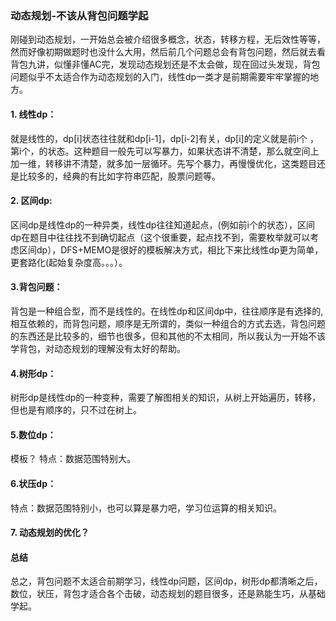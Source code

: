 ### 动态规划-不该从背包问题学起

刚碰到动态规划，一开始总会被介绍很多概念，状态，转移方程，无后效性等等，然而好像初期做题时也没什么大用，然后前几个问题总会有背包问题，然后就去看背包九讲，似懂非懂AC完，发现动态规划还是不太会做，现在回过头发现，背包问题似乎不太适合作为动态规划的入门，线性dp一类才是前期需要牢牢掌握的地方。

#### 1. 线性dp：

就是线性的，dp[i]状态往往就和dp[i-1]，dp[i-2]有关，dp[i]的定义就是前i个 ，第i个，的状态。这种题目一般先可以写暴力，如果状态讲不清楚，那么就空间上加一维，转移讲不清楚，就多加一层循环。先写个暴力，再慢慢优化，这类题目还是比较多的，经典的有比如字符串匹配，股票问题等。

#### 2. 区间dp: 

区间dp是线性dp的一种异类，线性dp往往知道起点，(例如前i个的状态），区间dp在题目中往往找不到确切起点（这个很重要，起点找不到，需要枚举就可以考虑区间dp），DFS+MEMO是很好的模板解决方式，相比下来比线性dp更为简单，更套路化(起始复杂度高。。。）。

#### 3.背包问题：

背包是一种组合型，而不是线性的。在线性dp和区间dp中，往往顺序是有选择的,相互依赖的，而背包问题，顺序是无所谓的，类似一种组合的方式去选，背包问题的东西还是比较多的，细节也很多，但和其他的不太相同，所以我认为一开始不该学背包，对动态规划的理解没有太好的帮助。

#### 4.树形dp：

树形dp是线性dp的一种变种，需要了解图相关的知识，从树上开始遍历，转移，但也是有顺序的，只不过在树上。

#### 5.数位dp：

模板？ 特点：数据范围特别大。

#### 6.状压dp：

特点：数据范围特别小，也可以算是暴力吧，学习位运算的相关知识。

#### 7. 动态规划的优化？



#### 总结 

总之，背包问题不太适合前期学习，线性dp问题，区间dp，树形dp都清晰之后，数位，状压，背包才适合各个击破，动态规划的题目很多，还是熟能生巧，从基础学起。